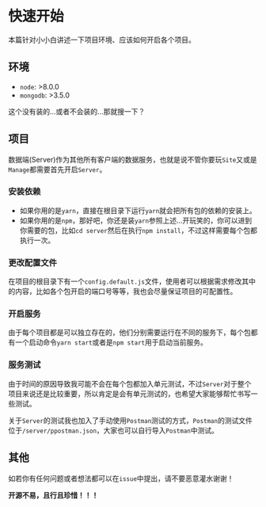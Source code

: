 # 快速开始

本篇针对小小白讲述一下项目环境、应该如何开启各个项目。

## 环境

  - `node`: >8.0.0
  - `mongodb`: >3.5.0

这个没有装的...或者不会装的...那就搜一下？

## 项目

数据端(Server)作为其他所有客户端的数据服务，也就是说不管你要玩`Site`又或是`Manage`都需要首先开启`Server`。

### 安装依赖

  - 如果你用的是`yarn`，直接在根目录下运行`yarn`就会把所有包的依赖的安装上。
  - 如果你用的是`npm`，那好吧，你还是装`yarn`参照上述...开玩笑的，你可以进到你需要的包，比如`cd server`然后在执行`npm install`，不过这样需要每个包都执行一次。

### 更改配置文件

在项目的根目录下有一个`config.default.js`文件，使用者可以根据需求修改其中的内容，比如各个包开启的端口号等等，我也会尽量保证项目的可配置性。

### 开启服务

由于每个项目都是可以独立存在的，他们分别需要运行在不同的服务下，每个包都有一个启动命令`yarn start`或者是`npm start`用于启动当前服务。

### 服务测试

由于时间的原因导致我可能不会在每个包都加入单元测试，不过`Server`对于整个项目来说还是比较重要，所以肯定是会有单元测试的，也希望大家能够帮忙书写一些测试。

关于`Server`的测试我也加入了手动使用`Postman`测试的方式，`Postman`的测试文件位于`/server/ppostman.json`，大家也可以自行导入`Postman`中测试。

## 其他

如若你有任何问题或者想法都可以在`issue`中提出，请不要恶意灌水谢谢！

**开源不易，且行且珍惜！！！**